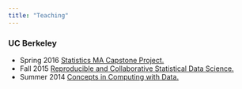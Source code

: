 ```yaml
---
title: "Teaching"
---
```


### UC Berkeley

- Spring 2016 [Statistics MA Capstone Project.](http://www.jarrodmillman.com/stat222-spring2016)
- Fall 2015 [Reproducible and Collaborative Statistical Data Science.](http://www.jarrodmillman.com/stat159-fall2015)
- Summer 2014 [Concepts in Computing with Data.](http://www.jarrodmillman.com/stat133-summer2014/pages/about.html)
